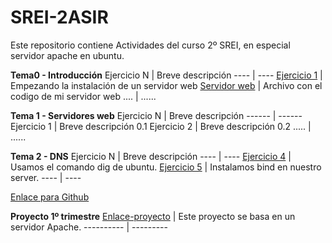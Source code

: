 # SREI-2ASIR
Este repositorio contiene Actividades del curso 2º SREI, en especial servidor apache en ubuntu.

**Tema0 - Introducción**
Ejercicio N | Breve descripción 
---- | ----
[Ejercicio 1](/Tema0/ejercicio0.5.md) | Empezando la instalación de un servidor web
[Servidor web](/Tema0/Servidorweb.py) | Archivo con el codigo de mi servidor web
.... | ......

**Tema 1 - Servidores web**
Ejercicio N | Breve descripción
------ | ------
Ejercicio 1 | Breve descripción 0.1
Ejercicio 2 | Breve descripción 0.2
..... | ......

**Tema 2 - DNS**
Ejercicio N | Breve descripción
---- | ----
[Ejercicio 4](Tema2/#4-DNS) | Usamos el comando dig de ubuntu.
[Ejercicio 5](/Tema2/#5-DNS) | Instalamos bind en nuestro server.
---- | ----

[Enlace para Github](http://github.com)

**Proyecto 1º trimestre**
[Enlace-proyecto](/Proyecto1ºTRIM/Rafa-proyecto.md) | Este proyecto se  basa en un servidor Apache.
---------- | --------- 
